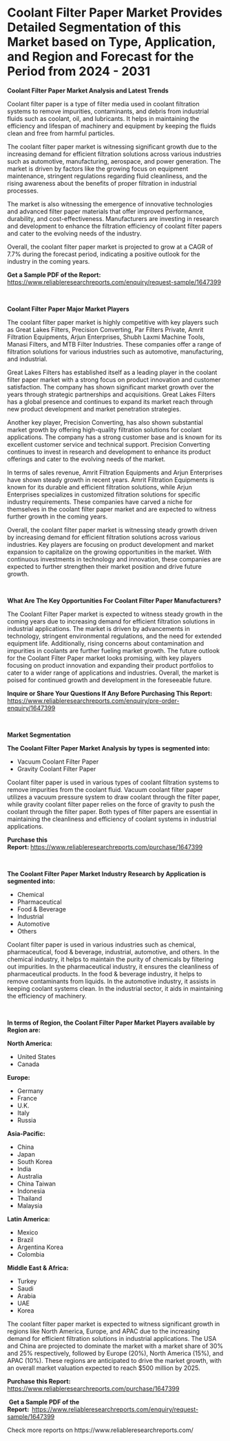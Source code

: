 <p><h1>Coolant Filter Paper Market Provides Detailed Segmentation of this Market based on Type, Application, and Region and Forecast for the Period from 2024 - 2031</h1></p><p><strong>Coolant Filter Paper Market Analysis and Latest Trends</strong></p>
<p><p>Coolant filter paper is a type of filter media used in coolant filtration systems to remove impurities, contaminants, and debris from industrial fluids such as coolant, oil, and lubricants. It helps in maintaining the efficiency and lifespan of machinery and equipment by keeping the fluids clean and free from harmful particles.</p><p>The coolant filter paper market is witnessing significant growth due to the increasing demand for efficient filtration solutions across various industries such as automotive, manufacturing, aerospace, and power generation. The market is driven by factors like the growing focus on equipment maintenance, stringent regulations regarding fluid cleanliness, and the rising awareness about the benefits of proper filtration in industrial processes.</p><p>The market is also witnessing the emergence of innovative technologies and advanced filter paper materials that offer improved performance, durability, and cost-effectiveness. Manufacturers are investing in research and development to enhance the filtration efficiency of coolant filter papers and cater to the evolving needs of the industry.</p><p>Overall, the coolant filter paper market is projected to grow at a CAGR of 7.7% during the forecast period, indicating a positive outlook for the industry in the coming years.</p></p>
<p><strong>Get a Sample PDF of the Report:&nbsp;</strong> <a href="https://www.reliableresearchreports.com/enquiry/request-sample/1647399">https://www.reliableresearchreports.com/enquiry/request-sample/1647399</a></p>
<p>&nbsp;</p>
<p><strong>Coolant Filter Paper Major Market Players</strong></p>
<p><p>The coolant filter paper market is highly competitive with key players such as Great Lakes Filters, Precision Converting, Par Filters Private, Amrit Filtration Equipments, Arjun Enterprises, Shubh Laxmi Machine Tools, Manasi Filters, and MTB Filter Industries. These companies offer a range of filtration solutions for various industries such as automotive, manufacturing, and industrial.</p><p>Great Lakes Filters has established itself as a leading player in the coolant filter paper market with a strong focus on product innovation and customer satisfaction. The company has shown significant market growth over the years through strategic partnerships and acquisitions. Great Lakes Filters has a global presence and continues to expand its market reach through new product development and market penetration strategies.</p><p>Another key player, Precision Converting, has also shown substantial market growth by offering high-quality filtration solutions for coolant applications. The company has a strong customer base and is known for its excellent customer service and technical support. Precision Converting continues to invest in research and development to enhance its product offerings and cater to the evolving needs of the market.</p><p>In terms of sales revenue, Amrit Filtration Equipments and Arjun Enterprises have shown steady growth in recent years. Amrit Filtration Equipments is known for its durable and efficient filtration solutions, while Arjun Enterprises specializes in customized filtration solutions for specific industry requirements. These companies have carved a niche for themselves in the coolant filter paper market and are expected to witness further growth in the coming years.</p><p>Overall, the coolant filter paper market is witnessing steady growth driven by increasing demand for efficient filtration solutions across various industries. Key players are focusing on product development and market expansion to capitalize on the growing opportunities in the market. With continuous investments in technology and innovation, these companies are expected to further strengthen their market position and drive future growth.</p></p>
<p>&nbsp;</p>
<p><strong>What Are The Key Opportunities For Coolant Filter Paper Manufacturers?</strong></p>
<p><p>The Coolant Filter Paper market is expected to witness steady growth in the coming years due to increasing demand for efficient filtration solutions in industrial applications. The market is driven by advancements in technology, stringent environmental regulations, and the need for extended equipment life. Additionally, rising concerns about contamination and impurities in coolants are further fueling market growth. The future outlook for the Coolant Filter Paper market looks promising, with key players focusing on product innovation and expanding their product portfolios to cater to a wider range of applications and industries. Overall, the market is poised for continued growth and development in the foreseeable future.</p></p>
<p><strong>Inquire or Share Your Questions If Any Before Purchasing This Report:</strong> <a href="https://www.reliableresearchreports.com/enquiry/pre-order-enquiry/1647399">https://www.reliableresearchreports.com/enquiry/pre-order-enquiry/1647399</a></p>
<p>&nbsp;</p>
<p><strong>Market Segmentation</strong></p>
<p><strong>The Coolant Filter Paper Market Analysis by types is segmented into:</strong></p>
<p><ul><li>Vacuum Coolant Filter Paper</li><li>Gravity Coolant Filter Paper</li></ul></p>
<p><p>Coolant filter paper is used in various types of coolant filtration systems to remove impurities from the coolant fluid. Vacuum coolant filter paper utilizes a vacuum pressure system to draw coolant through the filter paper, while gravity coolant filter paper relies on the force of gravity to push the coolant through the filter paper. Both types of filter papers are essential in maintaining the cleanliness and efficiency of coolant systems in industrial applications.</p></p>
<p><strong>Purchase this Report:&nbsp;</strong><a href="https://www.reliableresearchreports.com/purchase/1647399">https://www.reliableresearchreports.com/purchase/1647399</a></p>
<p>&nbsp;</p>
<p><strong>The Coolant Filter Paper Market Industry Research by Application is segmented into:</strong></p>
<p><ul><li>Chemical</li><li>Pharmaceutical</li><li>Food & Beverage</li><li>Industrial</li><li>Automotive</li><li>Others</li></ul></p>
<p><p>Coolant filter paper is used in various industries such as chemical, pharmaceutical, food & beverage, industrial, automotive, and others. In the chemical industry, it helps to maintain the purity of chemicals by filtering out impurities. In the pharmaceutical industry, it ensures the cleanliness of pharmaceutical products. In the food & beverage industry, it helps to remove contaminants from liquids. In the automotive industry, it assists in keeping coolant systems clean. In the industrial sector, it aids in maintaining the efficiency of machinery.</p></p>
<p>&nbsp;</p>
<p><strong>In terms of Region, the Coolant Filter Paper Market Players available by Region are:</strong></p>
<p>
    <p> <strong> North America: </strong>
        <ul>
            <li>United States</li>
            <li>Canada</li>
        </ul>
        </p> 
    <p> <strong> Europe: </strong>
        <ul>
            <li>Germany</li>
            <li>France</li>
            <li>U.K.</li>
            <li>Italy</li>
            <li>Russia</li>
        </ul>
        </p> 
    <p> <strong> Asia-Pacific: </strong>
        <ul>
            <li>China</li>
            <li>Japan</li>
            <li>South Korea</li>
            <li>India</li>
            <li>Australia</li>
            <li>China Taiwan</li>
            <li>Indonesia</li>
            <li>Thailand</li>
            <li>Malaysia</li>
        </ul>
        </p> 
    <p> <strong> Latin America: </strong>
        <ul>
            <li>Mexico</li>
            <li>Brazil</li>
            <li>Argentina Korea</li>
            <li>Colombia</li>
        </ul>
        </p> 
    <p> <strong> Middle East & Africa: </strong>
        <ul>
            <li>Turkey</li>
            <li>Saudi</li>
            <li>Arabia</li>
            <li>UAE</li>
            <li>Korea</li>
        </ul>
    </p>
    </p>
<p><p>The coolant filter paper market is expected to witness significant growth in regions like North America, Europe, and APAC due to the increasing demand for efficient filtration solutions in industrial applications. The USA and China are projected to dominate the market with a market share of 30% and 25% respectively, followed by Europe (20%), North America (15%), and APAC (10%). These regions are anticipated to drive the market growth, with an overall market valuation expected to reach $500 million by 2025.</p></p>
<p><strong>Purchase this Report: </strong><a href="https://www.reliableresearchreports.com/purchase/1647399">https://www.reliableresearchreports.com/purchase/1647399</a></p>
<p>&nbsp;<strong>Get a Sample PDF of the Report:&nbsp;&nbsp;</strong><a href="https://www.reliableresearchreports.com/enquiry/request-sample/1647399">https://www.reliableresearchreports.com/enquiry/request-sample/1647399</a></p>
<p><strong></strong></p>
<p>Check more reports on https://www.reliableresearchreports.com/</p>